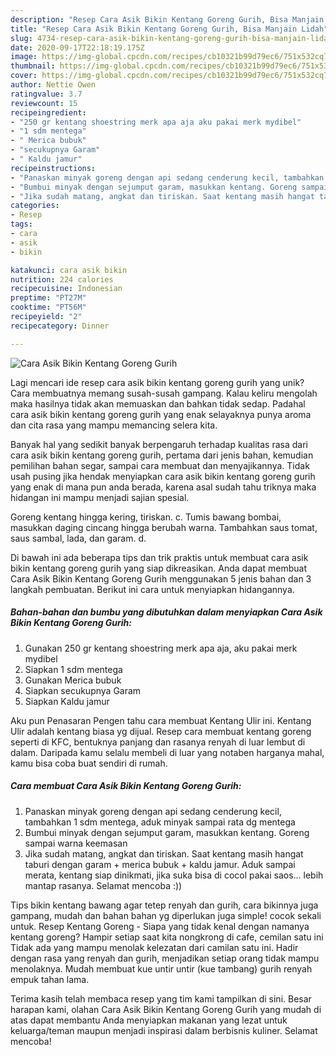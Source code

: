 ```yaml
---
description: "Resep Cara Asik Bikin Kentang Goreng Gurih, Bisa Manjain Lidah"
title: "Resep Cara Asik Bikin Kentang Goreng Gurih, Bisa Manjain Lidah"
slug: 4734-resep-cara-asik-bikin-kentang-goreng-gurih-bisa-manjain-lidah
date: 2020-09-17T22:18:19.175Z
image: https://img-global.cpcdn.com/recipes/cb10321b99d79ec6/751x532cq70/cara-asik-bikin-kentang-goreng-gurih-foto-resep-utama.jpg
thumbnail: https://img-global.cpcdn.com/recipes/cb10321b99d79ec6/751x532cq70/cara-asik-bikin-kentang-goreng-gurih-foto-resep-utama.jpg
cover: https://img-global.cpcdn.com/recipes/cb10321b99d79ec6/751x532cq70/cara-asik-bikin-kentang-goreng-gurih-foto-resep-utama.jpg
author: Nettie Owen
ratingvalue: 3.7
reviewcount: 15
recipeingredient:
- "250 gr kentang shoestring merk apa aja aku pakai merk mydibel"
- "1 sdm mentega"
- " Merica bubuk"
- "secukupnya Garam"
- " Kaldu jamur"
recipeinstructions:
- "Panaskan minyak goreng dengan api sedang cenderung kecil, tambahkan 1 sdm mentega, aduk minyak sampai rata dg mentega"
- "Bumbui minyak dengan sejumput garam, masukkan kentang. Goreng sampai warna keemasan"
- "Jika sudah matang, angkat dan tiriskan. Saat kentang masih hangat taburi dengan garam + merica bubuk + kaldu jamur. Aduk sampai merata, kentang siap dinikmati, jika suka bisa di cocol pakai saos... lebih mantap rasanya. Selamat mencoba :))"
categories:
- Resep
tags:
- cara
- asik
- bikin

katakunci: cara asik bikin 
nutrition: 224 calories
recipecuisine: Indonesian
preptime: "PT27M"
cooktime: "PT56M"
recipeyield: "2"
recipecategory: Dinner

---
```



![Cara Asik Bikin Kentang Goreng Gurih](https://img-global.cpcdn.com/recipes/cb10321b99d79ec6/751x532cq70/cara-asik-bikin-kentang-goreng-gurih-foto-resep-utama.jpg)

Lagi mencari ide resep cara asik bikin kentang goreng gurih yang unik? Cara membuatnya memang susah-susah gampang. Kalau keliru mengolah maka hasilnya tidak akan memuaskan dan bahkan tidak sedap. Padahal cara asik bikin kentang goreng gurih yang enak selayaknya punya aroma dan cita rasa yang mampu memancing selera kita.

Banyak hal yang sedikit banyak berpengaruh terhadap kualitas rasa dari cara asik bikin kentang goreng gurih, pertama dari jenis bahan, kemudian pemilihan bahan segar, sampai cara membuat dan menyajikannya. Tidak usah pusing jika hendak menyiapkan cara asik bikin kentang goreng gurih yang enak di mana pun anda berada, karena asal sudah tahu triknya maka hidangan ini mampu menjadi sajian spesial.

Goreng kentang hingga kering, tiriskan. c. Tumis bawang bombai, masukkan daging cincang hingga berubah warna. Tambahkan saus tomat, saus sambal, lada, dan garam. d.


Di bawah ini ada beberapa tips dan trik praktis untuk membuat cara asik bikin kentang goreng gurih yang siap dikreasikan. Anda dapat membuat Cara Asik Bikin Kentang Goreng Gurih menggunakan 5 jenis bahan dan 3 langkah pembuatan. Berikut ini cara untuk menyiapkan hidangannya.

<!--inarticleads1-->

##### Bahan-bahan dan bumbu yang dibutuhkan dalam menyiapkan Cara Asik Bikin Kentang Goreng Gurih:

1. Gunakan 250 gr kentang shoestring merk apa aja, aku pakai merk mydibel
1. Siapkan 1 sdm mentega
1. Gunakan  Merica bubuk
1. Siapkan secukupnya Garam
1. Siapkan  Kaldu jamur


Aku pun Penasaran Pengen tahu cara membuat Kentang Ulir ini. Kentang Ulir adalah kentang biasa yg dijual. Resep cara membuat kentang goreng seperti di KFC, bentuknya panjang dan rasanya renyah di luar lembut di dalam. Daripada kamu selalu membeli di luar yang notaben harganya mahal, kamu bisa coba buat sendiri di rumah. 

<!--inarticleads2-->

##### Cara membuat Cara Asik Bikin Kentang Goreng Gurih:

1. Panaskan minyak goreng dengan api sedang cenderung kecil, tambahkan 1 sdm mentega, aduk minyak sampai rata dg mentega
1. Bumbui minyak dengan sejumput garam, masukkan kentang. Goreng sampai warna keemasan
1. Jika sudah matang, angkat dan tiriskan. Saat kentang masih hangat taburi dengan garam + merica bubuk + kaldu jamur. Aduk sampai merata, kentang siap dinikmati, jika suka bisa di cocol pakai saos... lebih mantap rasanya. Selamat mencoba :))


Tips bikin kentang bawang agar tetep renyah dan gurih, cara bikinnya juga gampang, mudah dan bahan bahan yg diperlukan juga simple! cocok sekali untuk. Resep Kentang Goreng - Siapa yang tidak kenal dengan namanya kentang goreng? Hampir setiap saat kita nongkrong di cafe, cemilan satu ini Tidak ada yang mampu menolak kelezatan dari camilan satu ini. Hadir dengan rasa yang renyah dan gurih, menjadikan setiap orang tidak mampu menolaknya. Mudah membuat kue untir untir (kue tambang) gurih renyah empuk tahan lama. 

Terima kasih telah membaca resep yang tim kami tampilkan di sini. Besar harapan kami, olahan Cara Asik Bikin Kentang Goreng Gurih yang mudah di atas dapat membantu Anda menyiapkan makanan yang lezat untuk keluarga/teman maupun menjadi inspirasi dalam berbisnis kuliner. Selamat mencoba!
